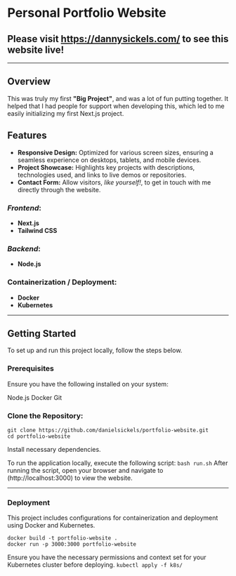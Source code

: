 # Personal Portfolio Website  

## Please visit https://dannysickels.com/ to see this website live!

---

## Overview  

This was truly my first **"Big Project"**, and was a lot of fun putting together. It helped that I had people for support when developing this, which led to me easily initializing my first Next.js project. 

## Features
- **Responsive Design:** Optimized for various screen sizes, ensuring a seamless experience on desktops, tablets, and mobile devices.  
- **Project Showcase:** Highlights key projects with descriptions, technologies used, and links to live demos or repositories.  
- **Contact Form:** Allow visitors, _like yourself!_, to get in touch with me directly through the website.  
### _Frontend_:
- **Next.js**
- **Tailwind CSS**
### _Backend_:
- **Node.js**
### Containerization / Deployment:
- **Docker**
- **Kubernetes**

---
  
## Getting Started  

To set up and run this project locally, follow the steps below.

### Prerequisites
Ensure you have the following installed on your system:

Node.js 
Docker
Git

### Clone the Repository:  

```
git clone https://github.com/danielsickels/portfolio-website.git
cd portfolio-website
```
Install necessary dependencies.  

To run the application locally, execute the following script:
```bash run.sh```
After running the script, open your browser and navigate to (http://localhost:3000) to view the website.

---

### Deployment
This project includes configurations for containerization and deployment using Docker and Kubernetes.
```
docker build -t portfolio-website .
docker run -p 3000:3000 portfolio-website
```

Ensure you have the necessary permissions and context set for your Kubernetes cluster before deploying.
```kubectl apply -f k8s/```
